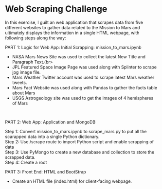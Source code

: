 # Web Scraping Challenge

In this exercise, I guilt an web application that scrapes data from five different websites to gather data related to the Mission to Mars and ultimately displays the information in a single HTML webpage, with following steps along the way:<br>

PART 1: Logic for Web App: Initial Scrapping: mission_to_mars.ipynb<br>
* NASA Mars News Site was used to collect the latest New Title and Paragraph Text.(br>
* JPL Featured Space Image Page was used along with Splinter to scrape jpg image file.<br>
* Mars Weather Twitter account was used to scrape latest Mars weather tweets.<br>
* Mars Fact Website was used along with Pandas to gather the facts table about Mars<br>
* USGS Astrogeology site was used to get the images of 4 hemispheres of Mars<br>
<br>


PART 2: Web App: Application and MongoDB<br>

Step 1: Convert mission_to_mars.ipynb to scrape_mars.py to put all the scarapped data into a single Python dictionary.<br>
Step 2: Use /scrape route to import Python script and enable scrapping of data<br>
Step 3: Use PyMongo to create a new database and collection to store the scrapped data.<br>
Step 4: Create a root 

PART 3: Front End: HTML and BootStrap<br>

* Create an HTML file (index.html) for client-facing webpage. 
